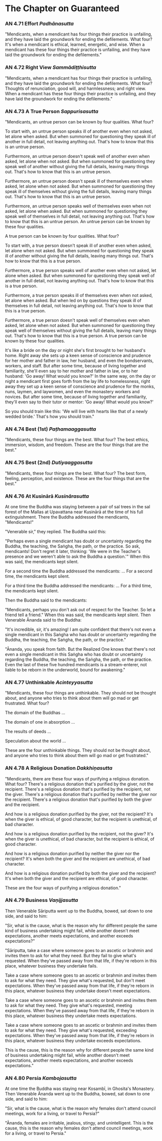 # The Chapter on Guaranteed


### AN 4.71 Effort *Padhānasutta*

"Mendicants, when a mendicant has four things their practice is
unfailing, and they have laid the groundwork for ending the defilements.
What four? It's when a mendicant is ethical, learned, energetic, and
wise. When a mendicant has these four things their practice is
unfailing, and they have laid the groundwork for ending the
defilements."

<!--pg-->
### AN 4.72 Right View *Sammādiṭṭhisutta*

"Mendicants, when a mendicant has four things their practice is
unfailing, and they have laid the groundwork for ending the defilements.
What four? Thoughts of renunciation, good will, and harmlessness; and
right view. When a mendicant has these four things their practice is
unfailing, and they have laid the groundwork for ending the
defilements."

<!--pg-->
### AN 4.73 A True Person *Sappurisasutta*

"Mendicants, an untrue person can be known by four qualities. What four?

To start with, an untrue person speaks ill of another even when not
asked, let alone when asked. But when summoned for questioning they
speak ill of another in full detail, not leaving anything out. That's
how to know that this is an untrue person.

Furthermore, an untrue person doesn't speak well of another even when
asked, let alone when not asked. But when summoned for questioning they
speak well of another without giving the full details, leaving many
things out. That's how to know that this is an untrue person.

Furthermore, an untrue person doesn't speak ill of themselves even when
asked, let alone when not asked. But when summoned for questioning they
speak ill of themselves without giving the full details, leaving many
things out. That's how to know that this is an untrue person.

Furthermore, an untrue person speaks well of themselves even when not
asked, let alone when asked. But when summoned for questioning they
speak well of themselves in full detail, not leaving anything out.
That's how to know that this is an untrue person. An untrue person can
be known by these four qualities.

A true person can be known by four qualities. What four?

To start with, a true person doesn't speak ill of another even when
asked, let alone when not asked. But when summoned for questioning they
speak ill of another without giving the full details, leaving many
things out. That's how to know that this is a true person.

Furthermore, a true person speaks well of another even when not asked,
let alone when asked. But when summoned for questioning they speak well
of another in full detail, not leaving anything out. That's how to know
that this is a true person.

Furthermore, a true person speaks ill of themselves even when not asked,
let alone when asked. But when led on by questions they speak ill of
themselves in full detail, not leaving anything out. That's how to know
that this is a true person.

Furthermore, a true person doesn't speak well of themselves even when
asked, let alone when not asked. But when summoned for questioning they
speak well of themselves without giving the full details, leaving many
things out. That's how to know that this is a true person. A true person
can be known by these four qualities.

<!--pg-->
It's like a bride on the day or night she's first brought to her
husband's home. Right away she sets up a keen sense of conscience and
prudence for her mother and father in law, her husband, and even the
bondservants, workers, and staff. But after some time, because of living
together and familiarity, she'll even say to her mother and father in
law, or to her husband: 'Go away! What would you know?' In the same way,
on the day or night a mendicant first goes forth from the lay life to
homelessness, right away they set up a keen sense of conscience and
prudence for the monks, nuns, laymen, and laywomen, and even the
monastery workers and novices. But after some time, because of living
together and familiarity, they'll even say to their tutor or mentor: 'Go
away! What would you know?'

So you should train like this: 'We will live with hearts like that of a
newly wedded bride.' That's how you should train."

<!--pg-->
### AN 4.74 Best (1st) *Paṭhamaaggasutta*

"Mendicants, these four things are the best. What four? The best ethics,
immersion, wisdom, and freedom. These are the four things that are the
best."

### AN 4.75 Best (2nd) *Dutiyaaggasutta*

"Mendicants, these four things are the best. What four? The best form,
feeling, perception, and existence. These are the four things that are
the best."

<!--pg-->
### AN 4.76 At Kusinārā *Kusinārasutta*

At one time the Buddha was staying between a pair of sal trees in the
sal forest of the Mallas at Upavattana near Kusinārā at the
time of his full extinguishment. There the Buddha addressed the
mendicants, "Mendicants!"

"Venerable sir," they replied. The Buddha said this:

"Perhaps even a single mendicant has doubt or uncertainty regarding the
Buddha, the teaching, the Saṅgha, the path, or the
practice. So ask, mendicants! Don't regret it later, thinking: 'We were
in the Teacher's presence and we weren't able to ask the Buddha a
question.'" When this was said, the mendicants kept silent.

For a second time the Buddha addressed the mendicants: ... For a second
time, the mendicants kept silent.

For a third time the Buddha addressed the mendicants: ... For a third
time, the mendicants kept silent.

Then the Buddha said to the mendicants:

"Mendicants, perhaps you don't ask out of respect for the Teacher. So
let a friend tell a friend." When this was said, the mendicants kept
silent. Then Venerable Ānanda said to the Buddha:

"It's incredible, sir, it's amazing! I am quite confident that there's
not even a single mendicant in this Saṅgha who has doubt or
uncertainty regarding the Buddha, the teaching, the Saṅgha,
the path, or the practice."

"Ānanda, you speak from faith. But the Realized One knows that there's
not even a single mendicant in this Saṅgha who has doubt or
uncertainty regarding the Buddha, the teaching, the Saṅgha,
the path, or the practice. Even the last of these five hundred
mendicants is a stream-enterer, not liable to be reborn in the
underworld, bound for awakening."

<!--pg-->
### AN 4.77 Unthinkable *Acinteyyasutta*

"Mendicants, these four things are unthinkable. They should not be
thought about, and anyone who tries to think about them will go mad or
get frustrated. What four?

The domain of the Buddhas ...

The domain of one in absorption ...

The results of deeds ...

Speculation about the world ...

These are the four unthinkable things. They should not be thought about,
and anyone who tries to think about them will go mad or get frustrated."

<!--pg-->
### AN 4.78 A Religious Donation *Dakkhiṇasutta*

"Mendicants, there are these four ways of purifying a religious
donation. What four? There's a religious donation that's purified by the
giver, not the recipient. There's a religious donation that's purified
by the recipient, not the giver. There's a religious donation that's
purified by neither the giver nor the recipient. There's a religious
donation that's purified by both the giver and the recipient.

And how is a religious donation purified by the giver, not the
recipient? It's when the giver is ethical, of good character, but the
recipient is unethical, of bad character.

And how is a religious donation purified by the recipient, not the
giver? It's when the giver is unethical, of bad character, but the
recipient is ethical, of good character.

And how is a religious donation purified by neither the giver nor the
recipient? It's when both the giver and the recipient are unethical, of
bad character.

And how is a religious donation purified by both the giver and the
recipient? It's when both the giver and the recipient are ethical, of
good character.

These are the four ways of purifying a religious donation."

<!--pg-->
### AN 4.79 Business *Vaṇijjasutta*

Then Venerable Sāriputta went up to the Buddha, bowed, sat
down to one side, and said to him:

"Sir, what is the cause, what is the reason why for different people the
same kind of business undertaking might fail, while another doesn't meet
expectations, another meets expectations, and another exceeds
expectations?"

"Sāriputta, take a case where someone goes to an ascetic or
brahmin and invites them to ask for what they need. But they fail to
give what's requested. When they've passed away from that life, if
they're reborn in this place, whatever business they undertake fails.

Take a case where someone goes to an ascetic or brahmin and invites them
to ask for what they need. They give what's requested, but don't meet
expectations. When they've passed away from that life, if they're reborn
in this place, whatever business they undertake doesn't meet
expectations.

Take a case where someone goes to an ascetic or brahmin and invites them
to ask for what they need. They give what's requested, meeting
expectations. When they've passed away from that life, if they're reborn
in this place, whatever business they undertake meets expectations.

Take a case where someone goes to an ascetic or brahmin and invites them
to ask for what they need. They give what's requested, exceeding
expectations. When they've passed away from that life, if they're reborn
in this place, whatever business they undertake exceeds expectations.

This is the cause, this is the reason why for different people the same
kind of business undertaking might fail, while another doesn't meet
expectations, another meets expectations, and another exceeds
expectations."

<!--pg-->
### AN 4.80 Persia *Kambojasutta*

At one time the Buddha was staying near Kosambī, in
Ghosita's Monastery. Then Venerable Ānanda went up to the Buddha, bowed,
sat down to one side, and said to him:

"Sir, what is the cause, what is the reason why females don't attend
council meetings, work for a living, or travel to Persia?"

"Ānanda, females are irritable, jealous, stingy, and unintelligent. This
is the cause, this is the reason why females don't attend council
meetings, work for a living, or travel to Persia."

